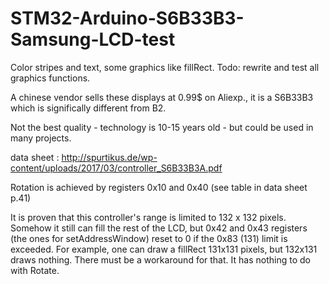 # STM32-Arduino-S6B33B3-Samsung-LCD-test
Color stripes and text, some graphics like fillRect. Todo: rewrite and test all graphics functions.

A chinese vendor sells these displays at 0.99$ on Aliexp., it is a S6B33B3 which is significally different from B2.

Not the best quality - technology is 10-15 years old - but could be used in many projects. 

data sheet : http://spurtikus.de/wp-content/uploads/2017/03/controller_S6B33B3A.pdf

Rotation is achieved by registers 0x10 and 0x40 (see table in data sheet p.41)

It is proven that this controller's range is limited to 132 x 132 pixels. Somehow it still can fill the rest of the 
LCD, but 0x42 and 0x43 registers (the ones for setAddressWindow) reset to 0 if the 0x83 (131) limit is exceeded.
For example, one can draw a fillRect 131x131 pixels, but 132x131 draws nothing. There must be a workaround for that.
It has nothing to do with Rotate.
